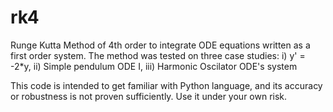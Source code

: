 # rk4
Runge Kutta Method of 4th order to integrate ODE equations written as a first order system.
The method was tested on three case studies: i) y' = -2*y, ii) Simple pendulum ODE I, iii) Harmonic Oscilator ODE's system

This code is intended to get familiar with Python language, and its accuracy or robustness is not proven sufficiently. Use it under your own risk.
